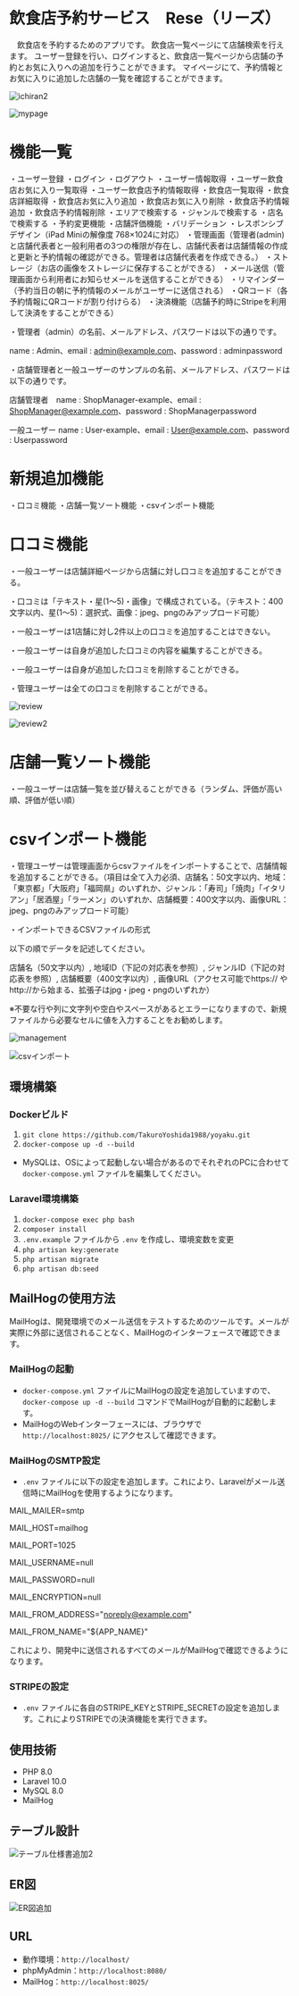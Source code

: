 # 飲食店予約サービス　Rese（リーズ）
　飲食店を予約するためのアプリです。
飲食店一覧ページにて店舗検索を行えます。
ユーザー登録を行い、ログインすると、飲食店一覧ページから店舗の予約とお気に入りへの追加を行うことができます。
マイページにて、予約情報とお気に入りに追加した店舗の一覧を確認することができます。

![ichiran2](https://github.com/user-attachments/assets/ec67e482-7507-42a4-8439-bd3b7fb7f462)

![mypage](https://github.com/user-attachments/assets/8f7741c9-0b38-4609-a5d0-0472d36cc8ba)

# 機能一覧

・ユーザー登録
・ログイン
・ログアウト
・ユーザー情報取得
・ユーザー飲食店お気に入り一覧取得
・ユーザー飲食店予約情報取得
・飲食店一覧取得
・飲食店詳細取得
・飲食店お気に入り追加
・飲食店お気に入り削除
・飲食店予約情報追加
・飲食店予約情報削除
・エリアで検索する
・ジャンルで検索する
・店名で検索する
・予約変更機能
・店舗評価機能
・バリデーション
・レスポンシブデザイン（iPad Miniの解像度 768×1024に対応）
・管理画面（管理者(admin)と店舗代表者と一般利用者の3つの権限が存在し、店舗代表者は店舗情報の作成と更新と予約情報の確認ができる。管理者は店舗代表者を作成できる。）
・ストレージ（お店の画像をストレージに保存することができる）
・メール送信（管理画面から利用者にお知らせメールを送信することができる）
・リマインダー（予約当日の朝に予約情報のメールがユーザーに送信される）
・QRコード（各予約情報にQRコードが割り付けらる）
・決済機能（店舗予約時にStripeを利用して決済をすることができる）

・管理者（admin）の名前、メールアドレス、パスワードは以下の通りです。

name : Admin、email : admin@example.com、password : adminpassword

・店舗管理者と一般ユーザーのサンプルの名前、メールアドレス、パスワードは以下の通りです。

店舗管理者　name : ShopManager-example、email : ShopManager@example.com、password : ShopManagerpassword

一般ユーザー name : User-example、email : User@example.com、password : Userpassword

# 新規追加機能
・口コミ機能
・店舗一覧ソート機能
・csvインポート機能

# 口コミ機能

・一般ユーザーは店舗詳細ページから店舗に対し口コミを追加することができる。

・口コミは「テキスト・星(1～5)・画像」で構成されている。（テキスト：400文字以内、星(1～5)：選択式、画像：jpeg、pngのみアップロード可能）
    
・一般ユーザーは1店舗に対し2件以上の口コミを追加することはできない。

・一般ユーザーは自身が追加した口コミの内容を編集することができる。

・一般ユーザーは自身が追加した口コミを削除することができる。

・管理ユーザーは全ての口コミを削除することができる。

![review](https://github.com/user-attachments/assets/3f4997f3-43d9-4813-90b5-e5f4ec77082f)

![review2](https://github.com/user-attachments/assets/6b7a2f5b-619a-45a7-9c77-0d160026a954)

# 店舗一覧ソート機能

・一般ユーザーは店舗一覧を並び替えることができる（ランダム、評価が高い順、評価が低い順）

# csvインポート機能

・管理ユーザーは管理画面からcsvファイルをインポートすることで、店舗情報を追加することができる。（項目は全て入力必須、店舗名：50文字以内、地域：「東京都」「大阪府」「福岡県」のいずれか、ジャンル：「寿司」「焼肉」「イタリアン」「居酒屋」「ラーメン」のいずれか、店舗概要：400文字以内、画像URL：jpeg、pngのみアップロード可能）

・インポートできるCSVファイルの形式

以下の順でデータを記述してください。

店舗名（50文字以内）, 地域ID（下記の対応表を参照）, ジャンルID（下記の対応表を参照）, 店舗概要（400文字以内）, 画像URL（アクセス可能でhttps:// や http://から始まる、拡張子はjpg・jpeg・pngのいずれか）

※不要な行や列に文字列や空白やスペースがあるとエラーになりますので、新規ファイルから必要なセルに値を入力することをお勧めします。

![management](https://github.com/user-attachments/assets/e25c310b-1c25-4f2b-a0d5-57d2e476a77e)

![csvインポート](https://github.com/user-attachments/assets/3635b272-0c50-4070-8da8-8c03e5d5c8d9)

## 環境構築

### Dockerビルド
1. `git clone https://github.com/TakuroYoshida1988/yoyaku.git`
2. `docker-compose up -d --build`

* MySQLは、OSによって起動しない場合があるのでそれぞれのPCに合わせて `docker-compose.yml` ファイルを編集してください。

### Laravel環境構築
1. `docker-compose exec php bash`
2. `composer install`
3. `.env.example` ファイルから `.env` を作成し、環境変数を変更
4. `php artisan key:generate`
5. `php artisan migrate`
6. `php artisan db:seed`
   

## MailHogの使用方法

MailHogは、開発環境でのメール送信をテストするためのツールです。メールが実際に外部に送信されることなく、MailHogのインターフェースで確認できます。

### MailHogの起動
- `docker-compose.yml` ファイルにMailHogの設定を追加していますので、`docker-compose up -d --build` コマンドでMailHogが自動的に起動します。
- MailHogのWebインターフェースには、ブラウザで `http://localhost:8025/` にアクセスして確認できます。

### MailHogのSMTP設定
- `.env` ファイルに以下の設定を追加します。これにより、Laravelがメール送信時にMailHogを使用するようになります。

MAIL_MAILER=smtp

MAIL_HOST=mailhog

MAIL_PORT=1025

MAIL_USERNAME=null

MAIL_PASSWORD=null

MAIL_ENCRYPTION=null

MAIL_FROM_ADDRESS="noreply@example.com"

MAIL_FROM_NAME="${APP_NAME}"

これにより、開発中に送信されるすべてのメールがMailHogで確認できるようになります。

### STRIPEの設定
- `.env` ファイルに各自のSTRIPE_KEYとSTRIPE_SECRETの設定を追加します。これによりSTRIPEでの決済機能を実行できます。

## 使用技術
- PHP 8.0
- Laravel 10.0
- MySQL 8.0
- MailHog

## テーブル設計
![テーブル仕様書追加2](https://github.com/user-attachments/assets/eda463a6-28e3-4394-9e1e-d0a6f8f7b83c)


## ER図
![ER図追加](https://github.com/user-attachments/assets/ece6dccd-fefe-4520-ad2f-55d78aa7dac8)

## URL
- 動作環境：`http://localhost/`
- phpMyAdmin：`http://localhost:8080/`
- MailHog：`http://localhost:8025/`

